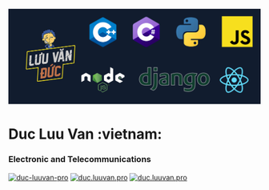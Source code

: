![Easy Frontend banner](/top_banner.png)

<h1 align="left" styles="color: red;">Duc Luu Van :vietnam:</h1>
<h3 align="left">Electronic and Telecommunications</h3>
<a href="https://linkedin.com/in/duc-luuvan-pro" target="blank"><img align="center" src="https://cdn.jsdelivr.net/npm/simple-icons@3.0.1/icons/linkedin.svg" alt="duc-luuvan-pro" height="20" width="20" /></a>
<a href="https://fb.com/duc.luuvan.pro" target="blank"><img align="center" src="https://cdn.jsdelivr.net/npm/simple-icons@3.0.1/icons/facebook.svg" alt="duc.luuvan.pro" height="20" width="20" /></a>
<a href="https://instagram.com/duc.luuvan.pro" target="blank"><img align="center" src="https://cdn.jsdelivr.net/npm/simple-icons@3.0.1/icons/instagram.svg" alt="duc.luuvan.pro" height="20" width="20" /></a>

